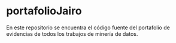 # portafolioJairo
En este repositorio se encuentra el código fuente del portafolio de evidencias de todos los trabajos de minería de datos.
